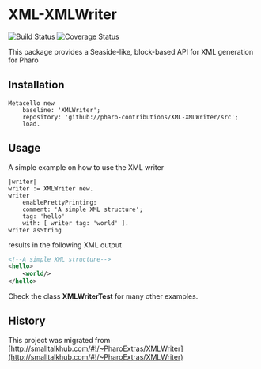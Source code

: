 # XML-XMLWriter

[![Build Status](https://travis-ci.org/pharo-contributions/XML-XMLWriter.svg?branch=master)](https://travis-ci.org/pharo-contributions/XML-XMLWriter) [![Coverage Status](https://coveralls.io/repos/github/pharo-contributions/XML-XMLWriter/badge.svg?branch=master)](https://coveralls.io/github/pharo-contributions/XML-XMLWriter?branch=master)

This package provides a Seaside-like, block-based API for XML generation for Pharo

## Installation

```smalltalk
Metacello new
	baseline: 'XMLWriter';
	repository: 'github://pharo-contributions/XML-XMLWriter/src';
	load.
```
## Usage

A simple example on how to use the XML writer

```Smalltalk
|writer|
writer := XMLWriter new.
writer 
	enablePrettyPrinting;
	comment: 'A simple XML structure';
	tag: 'hello'
	with: [ writer tag: 'world' ].
writer asString
```

results in the following XML output
```XML
<!--A simple XML structure-->
<hello>
    <world/>
</hello>
```

Check the class **XMLWriterTest** for many other examples.

## History
This project was migrated from [http://smalltalkhub.com/#!/~PharoExtras/XMLWriter](http://smalltalkhub.com/#!/~PharoExtras/XMLWriter)

